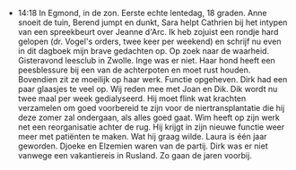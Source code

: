 - 14:18	In Egmond, in de zon. Eerste echte lentedag, 18 graden. Anne snoeit de tuin, Berend jumpt en dunkt, Sara helpt Cathrien bij het intypen van een spreekbeurt over Jeanne d'Arc. Ik heb zojuist een rondje hard gelopen (dr. Vogel's orders, twee keer per weekend) en schrijf nu even in dit dagboek mijn brave gedachten op. Op zoek naar de waarheid. Gisteravond leesclub in Zwolle. Inge was er niet. Haar hond heeft een peesblessure bij een van de achterpoten en moet rust houden. Bovendien zit ze moeilijk op haar werk. Functie opgeheven. Dirk had een paar glaasjes te veel op. Wij reden mee met Joan en Dik. Dik wordt nu twee maal per week gedialyseerd. Hij moet flink wat krachten verzamelen om goed voorbereid te zijn voor de niertransplantatie die hij deze zomer zal ondergaan, als alles goed gaat. Wim heeft op zijn werk net een reorganisatie achter de rug. Hij krijgt in zijn nieuwe functie weer meer met patiënten te maken. Wat hij graag wilde. Laura is één jaar geworden. Djoeke en Elzemien waren van de partij. Dirk was er niet vanwege een vakantiereis in Rusland.  Zo gaan de jaren voorbij.